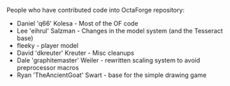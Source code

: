 People who have contributed code into OctaForge repository:

* Daniel 'q66' Kolesa          - Most of the OF code
* Lee 'eihrul' Salzman         - Changes in the model system (and the Tesseract base)
* fleeky                       - player model
* David 'dkreuter' Kreuter     - Misc cleanups
* Dale 'graphitemaster' Weiler - rewritten scaling system to avoid preprocessor macros
* Ryan 'TheAncientGoat' Swart  - base for the simple drawing game
